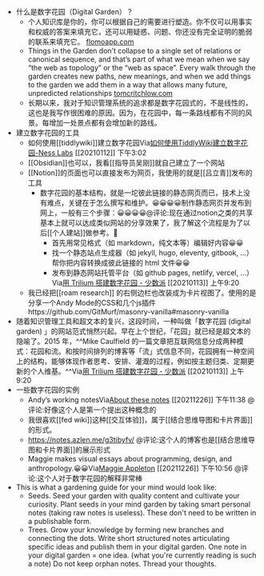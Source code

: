 - 什么是数字花园（Digital Garden）？
    - 个人知识库是你的，你可以根据自己的需要进行塑造。你不仅可以用事实和权威的答案来填充它，还可以用疑惑、问题、你还没有完全证明的脆弱的联系来填充它。 [flomoapp.com](https://flomoapp.com/mine?memo_id=MTIzNzkzNDk)
    - Things in the Garden don’t collapse to a single set of relations or canonical sequence, and that’s part of what we mean when we say “the web as topology” or the “web as space”. Every walk through the garden creates new paths, new meanings, and when we add things to the garden we add them in a way that allows many future, unpredicted relationships [tomcritchlow.com](https://tomcritchlow.com/2018/10/10/of-gardens-and-wikis/)
    - 长期以来，我对于知识管理系统的追求都是数字花园式的，不是线性的，这也是我写作很困难的原因。因为，在花园中，每一条路线都有不同的风景。每增加一处景点都有会增加新的路线。
- 建立数字花园的工具
    - 如何使用[[tiddlywiki]]建立数字花园Via[如何使用TiddlyWiki建立数字花园-Ness Labs](https://nesslabs.com/digital-garden-tiddlywiki) [[20210112]] 下午3:02
    - [[Obsidian]]也可以，我看[[指导员吴刚]]就自己建立了一个网站
    - [[Notion]]的页面也可以直接发布为网页，我使用的就是[[吕立青]]发布的工具
        - 数字花园的基本结构，就是一坨彼此链接的静态网页而已，技术上没有难点，关键在于怎么撰写和维护。😀😀😀😀制作静态网页并发布到网上，一般有三个步骤：😀😀😀😀@评论:现在通过notion之类的共享基本上就可以达成类似网站的分享效果了，我了解这个流程是为了以后[[个人建站]]做参考。
            - 首先用常见格式（如 markdown，纯文本等）编辑好内容😀😀
            - 找一个静态站点生成器（如 jekyll, hugo, eleventy, gitbook, …）帮你把内容转换成彼此链接的 html 文件😀😀
            - 发布到静态网站托管平台（如 github pages, netlify, vercel, …）Via[用 Trilium 搭建数字花园 - 少数派](https://sspai.com/post/63046) [[20210113]] 上午9:20
    - 我已经把[[roam research]] 的右侧边栏也改装成为卡片视图了。使用的是分享一个Andy Mode的CSS和几个js插件https://github.com/GitMurf/masonry-vanilla#masonry-vanilla
- 随着知识管理工具和超文本的复兴，这段时间，一种叫做「数字花园 (digital garden) 」的网站范式悄然兴起。早在上个世纪，「花园」就已经是超文本的隐喻了。2015 年，^^Mike Caulfield 的一篇文章把互联网信息分成两种模式：花园和流。和按时间排列的博客等「流」式信息不同，花园拥有一种空间上的结构，能够体现作者思考、安排、灌溉的过程，例如按主题归类、定期更新的个人维基。^^Via[用 Trilium 搭建数字花园 - 少数派](https://sspai.com/post/63046) [[20210113]] 上午9:20
- 一些数字花园的实例
    - Andyʼs working notesVia[About these notes](https://notes.andymatuschak.org/About_these_notes) [[20211226]] 下午11:38 @评论:好像这个人是第一个提出这种概念的
    - 我很喜欢[[fed wiki]]这种[[交互体验]]，属于[[结合思维导图和卡片界面]]的形式。
    - https://notes.azlen.me/g3tibyfv/ @评论:这个人的博客也是[[结合思维导图和卡片界面]]的展示形式
    - Maggie makes visual essays about programming, design, and anthropology.😀😀Via[Maggie Appleton](https://maggieappleton.com/) [[20211226]] 下午10:56 @评论:这个人对于数字花园的解释非常棒
- This is what a gardening guide for your mind would look like:
    - Seeds. Seed your garden with quality content and cultivate your curiosity. Plant seeds in your mind garden by taking smart personal notes (taking raw notes is useless). These don't need to be written in a publishable form.
    - Trees. Grow your knowledge by forming new branches and connecting the dots. Write short structured notes articulating specific ideas and publish them in your digital garden. One note in your digital garden = one idea. (what you're currently reading is such a note) Do not keep orphan notes. Thread your thoughts.
